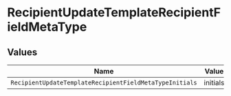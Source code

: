 # RecipientUpdateTemplateRecipientFieldMetaType


## Values

| Name                                                    | Value                                                   |
| ------------------------------------------------------- | ------------------------------------------------------- |
| `RecipientUpdateTemplateRecipientFieldMetaTypeInitials` | initials                                                |